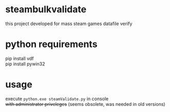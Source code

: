 # steambulkvalidate
this project developed for mass steam games datafile verify 

# python requirements
pip install vdf<br>
pip install pywin32

# usage
execute `python.exe steamValidate.py` in console<br> ~~with administrator priveleges~~ (seems obsolete, was needed in old versions)
